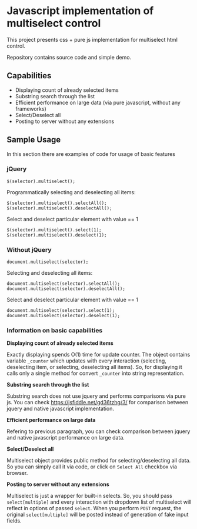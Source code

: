 # Javascript implementation of multiselect control
This project presents css + pure js implementation for multiselect html control.

Repository contains source code and simple demo.
## Capabilities
* Displaying count of already selected items
* Substring search through the list
* Efficient performance on large data (via pure javascript, without any frameworks)
* Select/Deselect all
* Posting to server without any extensions

## Sample Usage
In this section there are examples of code for usage of basic features
### jQuery
```
$(selector).multiselect();
```
Programmatically selecting and deselecting all items:
```
$(selector).multiselect().selectAll();
$(selector).multiselect().deselectAll();
```
Select and deselect particular element with value == 1
```
$(selector).multiselect().select(1);
$(selector).multiselect().deselect(1);
```
### Without jQuery
```
document.multiselect(selector);
```
Selecting and deselecting all items:
```
document.multiselect(selector).selectAll();
document.multiselect(selector).deselectAll();
```
Select and deselect particular element with value == 1
```
document.multiselect(selector).select(1);
document.multiselect(selector).deselect(1);
```
### Information on basic capabilities
**Displaying count of already selected items**

Exactly displaying spends O(1) time for update counter.
The object contains variable `_counter`  which updates with every interaction (selecting, deselecting item, or selecting, deselecting all items).
So, for displaying it calls only a single method for convert `_counter` into string representation.

**Substring search through the list**

Substring search does not use jquery and performs comparisons via pure js.
You can check https://jsfiddle.net/gd36tzhg/3/ for comparison between jquery and native javascript implementation.

**Efficient performance on large data**

Refering to previous paragraph, you can check comparison between jquery and native javascript performance on large data.

**Select/Deselect all**

Multiselect object provides public method for selecting/deselecting all data. So you can simply call it via code, or click on `Select All` checkbox via browser.

**Posting to server without any extensions**

Multiselect is just a wrapper for built-in selects. So, you should pass `select[multiple]` and every interaction with dropdown list of multiselect will reflect in options of passed `select`. When you perform `POST` request, the original `select[multiple]` will be posted instead of generation of fake input fields.
